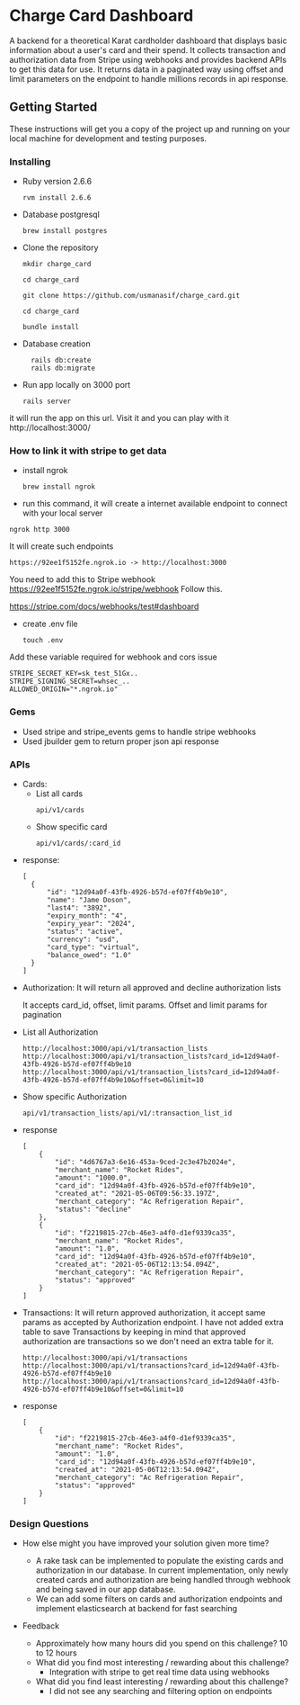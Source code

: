 # Charge Card Dashboard

A backend for a theoretical Karat cardholder dashboard that displays basic information about a user's card and their spend. It collects transaction and authorization data from Stripe using webhooks and provides backend APIs to get this data for use. It returns data in a paginated way using offset and limit parameters on the endpoint to handle millions records in api response.


## Getting Started

These instructions will get you a copy of the project up and running on your local machine for development and testing purposes.

### Installing


* Ruby version
 2.6.6

  ```
  rvm install 2.6.6
  ```
* Database
postgresql

	```
	brew install postgres
	```


* Clone the repository


	```
	mkdir charge_card

	cd charge_card

	git clone https://github.com/usmanasif/charge_card.git

	cd charge_card

	bundle install
	```

* Database creation

	```
	  rails db:create
	  rails db:migrate
	```
* Run app locally on 3000 port

	```
	rails server
	```

it will run the app on this url. Visit it and you can play with it
http://localhost:3000/

### How to link it with stripe to get data

* install ngrok

	```
	brew install ngrok
	```

*  run this command, it will create a internet available endpoint to connect with your local server
  ```
  ngrok http 3000
  ```

It will create such endpoints

  ```
  https://92ee1f5152fe.ngrok.io -> http://localhost:3000
  ```



You need to add this to Stripe webhook https://92ee1f5152fe.ngrok.io/stripe/webhook
Follow this.

https://stripe.com/docs/webhooks/test#dashboard

* create .env file

  ```
  touch .env
  ```
Add these variable required for webhook and cors issue
  ```
  STRIPE_SECRET_KEY=sk_test_51Gx..
  STRIPE_SIGNING_SECRET=whsec_..
  ALLOWED_ORIGIN="*.ngrok.io"
  ```


### Gems
- Used stripe and stripe_events gems to handle stripe webhooks
- Used jbuilder gem to return proper json api response


### APIs

* Cards:
  - List all cards
    ```
    api/v1/cards
    ```
  - Show specific card
    ```
    api/v1/cards/:card_id
    ```

- response:
  ```
  [
    {
        "id": "12d94a0f-43fb-4926-b57d-ef07ff4b9e10",
        "name": "Jame Doson",
        "last4": "3892",
        "expiry_month": "4",
        "expiry_year": "2024",
        "status": "active",
        "currency": "usd",
        "card_type": "virtual",
        "balance_owed": "1.0"
    }
  ]
  ```

* Authorization:
	It will return all approved and decline authorization lists

	It accepts card_id, offset, limit params. Offset and limit params for pagination

- List all Authorization
  ```
  http://localhost:3000/api/v1/transaction_lists
  http://localhost:3000/api/v1/transaction_lists?card_id=12d94a0f-43fb-4926-b57d-ef07ff4b9e10
  http://localhost:3000/api/v1/transaction_lists?card_id=12d94a0f-43fb-4926-b57d-ef07ff4b9e10&offset=0&limit=10
  ```
- Show specific Authorization
  ```
  api/v1/transaction_lists/api/v1/:transaction_list_id
  ```

- response
  ```
  [
      {
          "id": "4d6767a3-6e16-453a-9ced-2c3e47b2024e",
          "merchant_name": "Rocket Rides",
          "amount": "1000.0",
          "card_id": "12d94a0f-43fb-4926-b57d-ef07ff4b9e10",
          "created_at": "2021-05-06T09:56:33.197Z",
          "merchant_category": "Ac Refrigeration Repair",
          "status": "decline"
      },
      {
          "id": "f2219815-27cb-46e3-a4f0-d1ef9339ca35",
          "merchant_name": "Rocket Rides",
          "amount": "1.0",
          "card_id": "12d94a0f-43fb-4926-b57d-ef07ff4b9e10",
          "created_at": "2021-05-06T12:13:54.094Z",
          "merchant_category": "Ac Refrigeration Repair",
          "status": "approved"
      }
  ]
  ```


* Transactions:
It will return approved authorization, it accept same params as accepted by Authorization endpoint. I have not added extra table to save Transactions by keeping in mind that approved authorization are transactions so we don't need an extra table for it.

  ```
  http://localhost:3000/api/v1/transactions
  http://localhost:3000/api/v1/transactions?card_id=12d94a0f-43fb-4926-b57d-ef07ff4b9e10
  http://localhost:3000/api/v1/transactions?card_id=12d94a0f-43fb-4926-b57d-ef07ff4b9e10&offset=0&limit=10
  ```
- response
  ```
  [
      {
          "id": "f2219815-27cb-46e3-a4f0-d1ef9339ca35",
          "merchant_name": "Rocket Rides",
          "amount": "1.0",
          "card_id": "12d94a0f-43fb-4926-b57d-ef07ff4b9e10",
          "created_at": "2021-05-06T12:13:54.094Z",
          "merchant_category": "Ac Refrigeration Repair",
          "status": "approved"
      }
  ]
  ```

### Design Questions

- How else might you have improved your solution given more time?
  - A rake task can be implemented to populate the existing cards and authorization in our database. In current implementation, only newly created cards and authorization are being handled through webhook and being saved in our app database.
  - We can add some filters on cards and authorization endpoints and implement elasticsearch at backend for fast searching

- Feedback
    - Approximately how many hours did you spend on this challenge?
     10 to 12 hours
    - What did you find most interesting / rewarding about this challenge?
      - Integration with stripe to get real time data using webhooks
    - What did you find least interesting / rewarding about this challenge?
      - I did not see any searching and filtering option on endpoints
